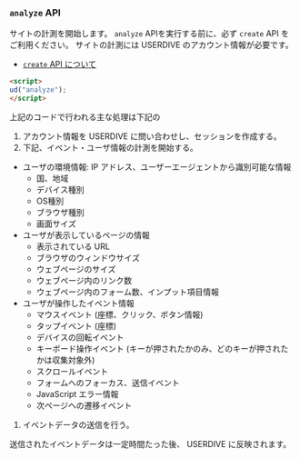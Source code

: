 ### `analyze` API

サイトの計測を開始します。
`analyze` APIを実行する前に、必ず `create` API をご利用ください。
サイトの計測には USERDIVE のアカウント情報が必要です。

- [`create` API について](./create.html)

```html
<script>
ud("analyze");
</script>
```

上記のコードで行われる主な処理は下記の

1. アカウント情報を USERDIVE に問い合わせし、セッションを作成する。
1. 下記、イベント・ユーザ情報の計測を開始する。
  - ユーザの環境情報: IP アドレス、ユーザーエージェントから識別可能な情報
    - 国、地域
    - デバイス種別
    - OS種別
    - ブラウザ種別
    - 画面サイズ
  - ユーザが表示しているページの情報
    - 表示されている URL
    - ブラウザのウィンドウサイズ
    - ウェブページのサイズ
    - ウェブページ内のリンク数
    - ウェブページ内のフォーム数、インプット項目情報
  - ユーザが操作したイベント情報
    - マウスイベント (座標、クリック、ボタン情報)
    - タップイベント (座標)
    - デバイスの回転イベント
    - キーボード操作イベント (キーが押されたかのみ、どのキーが押されたかは収集対象外)
    - スクロールイベント
    - フォームへのフォーカス、送信イベント
    - JavaScript エラー情報
    - 次ページヘの遷移イベント
1. イベントデータの送信を行う。

送信されたイベントデータは一定時間たった後、 USERDIVE に反映されます。
